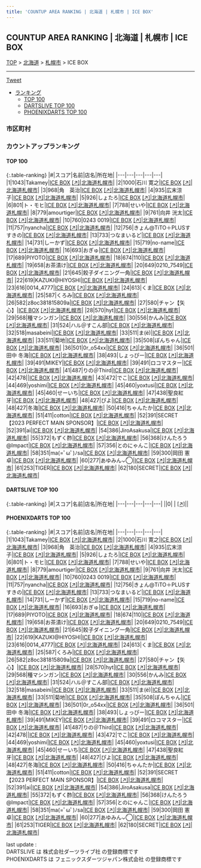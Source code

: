 ```yaml
---
title: 'COUNTUP AREA RANKING | 北海道 | 札幌市 | ICE BOX'
---
```

## COUNTUP AREA RANKING | 北海道 | 札幌市 | ICE BOX

[TOP](/darts/rank/) > [北海道](/darts/rank/北海道/) > [札幌市](/darts/rank/北海道/札幌市/) > ICE BOX

___

<a href="https://twitter.com/share?ref_src=twsrc%5Etfw" data-text="COUNTUP AREA RANKING | 北海道札幌市ICE BOX" class="twitter-share-button" data-hashtags="DARTSLIVE,PHOENIXDARTS,darts,ダーツ" data-show-count="false">Tweet</a>

* [ランキング](#カウントアップランキング)
    * [TOP 100](#top-100)
    * [DARTSLIVE TOP 100](#dartslive-top-100)
    * [PHOENIXDARTS TOP 100](#phoenixdarts-top-100)

### 市区町村

<ul>

</ul>

### カウントアップランキング

#### TOP 100



{:.table-ranking}
|#|スコア|名前|店名|所在地|
|---|---|---|---|---|
|1|1043|<span class="rank-name-pd">Takamey</span>|<a href="/darts/rank/shops/93034.html">ICE BOX</a> <a href="https://vs.phoenixdarts.com/jp/shop/shopDetailInfo/s_93034?s_seq=93034">[↗]</a>|<a href="/darts/rank/北海道/札幌市">北海道札幌市</a>|
|2|1000|<span class="rank-name-pd"><span class="pro-icon-pd"></span>石川 寛之</span>|<a href="/darts/rank/shops/93034.html">ICE BOX</a> <a href="https://vs.phoenixdarts.com/jp/shop/shopDetailInfo/s_93034?s_seq=93034">[↗]</a>|<a href="/darts/rank/北海道/札幌市">北海道札幌市</a>|
|3|968|<span class="rank-name-pd">角　英治</span>|<a href="/darts/rank/shops/93034.html">ICE BOX</a> <a href="https://vs.phoenixdarts.com/jp/shop/shopDetailInfo/s_93034?s_seq=93034">[↗]</a>|<a href="/darts/rank/北海道/札幌市">北海道札幌市</a>|
|4|935|<span class="rank-name-pd">広末涼子</span>|<a href="/darts/rank/shops/93034.html">ICE BOX</a> <a href="https://vs.phoenixdarts.com/jp/shop/shopDetailInfo/s_93034?s_seq=93034">[↗]</a>|<a href="/darts/rank/北海道/札幌市">北海道札幌市</a>|
|5|926|<span class="rank-name-pd">しょたろ</span>|<a href="/darts/rank/shops/93034.html">ICE BOX</a> <a href="https://vs.phoenixdarts.com/jp/shop/shopDetailInfo/s_93034?s_seq=93034">[↗]</a>|<a href="/darts/rank/北海道/札幌市">北海道札幌市</a>|
|6|801|<span class="rank-name-pd">ト・モヒ</span>|<a href="/darts/rank/shops/93034.html">ICE BOX</a> <a href="https://vs.phoenixdarts.com/jp/shop/shopDetailInfo/s_93034?s_seq=93034">[↗]</a>|<a href="/darts/rank/北海道/札幌市">北海道札幌市</a>|
|7|788|<span class="rank-name-pd">せいや</span>|<a href="/darts/rank/shops/93034.html">ICE BOX</a> <a href="https://vs.phoenixdarts.com/jp/shop/shopDetailInfo/s_93034?s_seq=93034">[↗]</a>|<a href="/darts/rank/北海道/札幌市">北海道札幌市</a>|
|8|779|<span class="rank-name-pd">amourtiger</span>|<a href="/darts/rank/shops/93034.html">ICE BOX</a> <a href="https://vs.phoenixdarts.com/jp/shop/shopDetailInfo/s_93034?s_seq=93034">[↗]</a>|<a href="/darts/rank/北海道/札幌市">北海道札幌市</a>|
|9|761|<span class="rank-name-pd"><span class="pro-icon-pd"></span>向井 洸太</span>|<a href="/darts/rank/shops/93034.html">ICE BOX</a> <a href="https://vs.phoenixdarts.com/jp/shop/shopDetailInfo/s_93034?s_seq=93034">[↗]</a>|<a href="/darts/rank/北海道/札幌市">北海道札幌市</a>|
|10|760|<span class="rank-name-pd">0243 0019</span>|<a href="/darts/rank/shops/93034.html">ICE BOX</a> <a href="https://vs.phoenixdarts.com/jp/shop/shopDetailInfo/s_93034?s_seq=93034">[↗]</a>|<a href="/darts/rank/北海道/札幌市">北海道札幌市</a>|
|11|757|<span class="rank-name-pd">nyancha</span>|<a href="/darts/rank/shops/93034.html">ICE BOX</a> <a href="https://vs.phoenixdarts.com/jp/shop/shopDetailInfo/s_93034?s_seq=93034">[↗]</a>|<a href="/darts/rank/北海道/札幌市">北海道札幌市</a>|
|12|756|<span class="rank-name-pd">きょん@TiTO＋PLUSすすきの</span>|<a href="/darts/rank/shops/93034.html">ICE BOX</a> <a href="https://vs.phoenixdarts.com/jp/shop/shopDetailInfo/s_93034?s_seq=93034">[↗]</a>|<a href="/darts/rank/北海道/札幌市">北海道札幌市</a>|
|13|733|<span class="rank-name-pd">つなまいるど</span>|<a href="/darts/rank/shops/93034.html">ICE BOX</a> <a href="https://vs.phoenixdarts.com/jp/shop/shopDetailInfo/s_93034?s_seq=93034">[↗]</a>|<a href="/darts/rank/北海道/札幌市">北海道札幌市</a>|
|14|731|<span class="rank-name-pd">しーかず</span>|<a href="/darts/rank/shops/93034.html">ICE BOX</a> <a href="https://vs.phoenixdarts.com/jp/shop/shopDetailInfo/s_93034?s_seq=93034">[↗]</a>|<a href="/darts/rank/北海道/札幌市">北海道札幌市</a>|
|15|719|<span class="rank-name-pd">no-name</span>|<a href="/darts/rank/shops/93034.html">ICE BOX</a> <a href="https://vs.phoenixdarts.com/jp/shop/shopDetailInfo/s_93034?s_seq=93034">[↗]</a>|<a href="/darts/rank/北海道/札幌市">北海道札幌市</a>|
|16|693|<span class="rank-name-pd">おぎゅ</span>|<a href="/darts/rank/shops/93034.html">ICE BOX</a> <a href="https://vs.phoenixdarts.com/jp/shop/shopDetailInfo/s_93034?s_seq=93034">[↗]</a>|<a href="/darts/rank/北海道/札幌市">北海道札幌市</a>|
|17|689|<span class="rank-name-pd">PIYOTO</span>|<a href="/darts/rank/shops/93034.html">ICE BOX</a> <a href="https://vs.phoenixdarts.com/jp/shop/shopDetailInfo/s_93034?s_seq=93034">[↗]</a>|<a href="/darts/rank/北海道/札幌市">北海道札幌市</a>|
|18|674|<span class="rank-name-pd">110</span>|<a href="/darts/rank/shops/93034.html">ICE BOX</a> <a href="https://vs.phoenixdarts.com/jp/shop/shopDetailInfo/s_93034?s_seq=93034">[↗]</a>|<a href="/darts/rank/北海道/札幌市">北海道札幌市</a>|
|19|658|<span class="rank-name-pd">お茶漬け</span>|<a href="/darts/rank/shops/93034.html">ICE BOX</a> <a href="https://vs.phoenixdarts.com/jp/shop/shopDetailInfo/s_93034?s_seq=93034">[↗]</a>|<a href="/darts/rank/北海道/札幌市">北海道札幌市</a>|
|20|649|<span class="rank-name-pd">0210_7549</span>|<a href="/darts/rank/shops/93034.html">ICE BOX</a> <a href="https://vs.phoenixdarts.com/jp/shop/shopDetailInfo/s_93034?s_seq=93034">[↗]</a>|<a href="/darts/rank/北海道/札幌市">北海道札幌市</a>|
|21|645|<span class="rank-name-pd">餃子ダイニング一角</span>|<a href="/darts/rank/shops/93034.html">ICE BOX</a> <a href="https://vs.phoenixdarts.com/jp/shop/shopDetailInfo/s_93034?s_seq=93034">[↗]</a>|<a href="/darts/rank/北海道/札幌市">北海道札幌市</a>|
|22|619|<span class="rank-name-pd">KAZUKI@HIYOSHI</span>|<a href="/darts/rank/shops/93034.html">ICE BOX</a> <a href="https://vs.phoenixdarts.com/jp/shop/shopDetailInfo/s_93034?s_seq=93034">[↗]</a>|<a href="/darts/rank/北海道/札幌市">北海道札幌市</a>|
|23|616|<span class="rank-name-pd">0014_4777</span>|<a href="/darts/rank/shops/93034.html">ICE BOX</a> <a href="https://vs.phoenixdarts.com/jp/shop/shopDetailInfo/s_93034?s_seq=93034">[↗]</a>|<a href="/darts/rank/北海道/札幌市">北海道札幌市</a>|
|24|613|<span class="rank-name-pd">くま</span>|<a href="/darts/rank/shops/93034.html">ICE BOX</a> <a href="https://vs.phoenixdarts.com/jp/shop/shopDetailInfo/s_93034?s_seq=93034">[↗]</a>|<a href="/darts/rank/北海道/札幌市">北海道札幌市</a>|
|25|587|<span class="rank-name-pd">くろみ</span>|<a href="/darts/rank/shops/93034.html">ICE BOX</a> <a href="https://vs.phoenixdarts.com/jp/shop/shopDetailInfo/s_93034?s_seq=93034">[↗]</a>|<a href="/darts/rank/北海道/札幌市">北海道札幌市</a>|
|26|582|<span class="rank-name-pd">z8oc381815809a</span>|<a href="/darts/rank/shops/93034.html">ICE BOX</a> <a href="https://vs.phoenixdarts.com/jp/shop/shopDetailInfo/s_93034?s_seq=93034">[↗]</a>|<a href="/darts/rank/北海道/札幌市">北海道札幌市</a>|
|27|580|<span class="rank-name-pd">チャン【矢心】</span>|<a href="/darts/rank/shops/93034.html">ICE BOX</a> <a href="https://vs.phoenixdarts.com/jp/shop/shopDetailInfo/s_93034?s_seq=93034">[↗]</a>|<a href="/darts/rank/北海道/札幌市">北海道札幌市</a>|
|28|570|<span class="rank-name-pd">hyt</span>|<a href="/darts/rank/shops/93034.html">ICE BOX</a> <a href="https://vs.phoenixdarts.com/jp/shop/shopDetailInfo/s_93034?s_seq=93034">[↗]</a>|<a href="/darts/rank/北海道/札幌市">北海道札幌市</a>|
|29|568|<span class="rank-name-pd">種マシンガン</span>|<a href="/darts/rank/shops/93034.html">ICE BOX</a> <a href="https://vs.phoenixdarts.com/jp/shop/shopDetailInfo/s_93034?s_seq=93034">[↗]</a>|<a href="/darts/rank/北海道/札幌市">北海道札幌市</a>|
|30|556|<span class="rank-name-pd">かんみ</span>|<a href="/darts/rank/shops/93034.html">ICE BOX</a> <a href="https://vs.phoenixdarts.com/jp/shop/shopDetailInfo/s_93034?s_seq=93034">[↗]</a>|<a href="/darts/rank/北海道/札幌市">北海道札幌市</a>|
|31|524|<span class="rank-name-pd">ハル＠すこん部</span>|<a href="/darts/rank/shops/93034.html">ICE BOX</a> <a href="https://vs.phoenixdarts.com/jp/shop/shopDetailInfo/s_93034?s_seq=93034">[↗]</a>|<a href="/darts/rank/北海道/札幌市">北海道札幌市</a>|
|32|518|<span class="rank-name-pd">masabeini</span>|<a href="/darts/rank/shops/93034.html">ICE BOX</a> <a href="https://vs.phoenixdarts.com/jp/shop/shopDetailInfo/s_93034?s_seq=93034">[↗]</a>|<a href="/darts/rank/北海道/札幌市">北海道札幌市</a>|
|33|511|<span class="rank-name-pd">ま(ё)</span>|<a href="/darts/rank/shops/93034.html">ICE BOX</a> <a href="https://vs.phoenixdarts.com/jp/shop/shopDetailInfo/s_93034?s_seq=93034">[↗]</a>|<a href="/darts/rank/北海道/札幌市">北海道札幌市</a>|
|33|511|<span class="rank-name-pd">菊地</span>|<a href="/darts/rank/shops/93034.html">ICE BOX</a> <a href="https://vs.phoenixdarts.com/jp/shop/shopDetailInfo/s_93034?s_seq=93034">[↗]</a>|<a href="/darts/rank/北海道/札幌市">北海道札幌市</a>|
|35|508|<span class="rank-name-pd">ぽんちゃん</span>|<a href="/darts/rank/shops/93034.html">ICE BOX</a> <a href="https://vs.phoenixdarts.com/jp/shop/shopDetailInfo/s_93034?s_seq=93034">[↗]</a>|<a href="/darts/rank/北海道/札幌市">北海道札幌市</a>|
|36|501|<span class="rank-name-pd">0r_o54xx</span>|<a href="/darts/rank/shops/93034.html">ICE BOX</a> <a href="https://vs.phoenixdarts.com/jp/shop/shopDetailInfo/s_93034?s_seq=93034">[↗]</a>|<a href="/darts/rank/北海道/札幌市">北海道札幌市</a>|
|36|501|<span class="rank-name-pd"><span class="pro-icon-pd"></span>田中 冬海</span>|<a href="/darts/rank/shops/93034.html">ICE BOX</a> <a href="https://vs.phoenixdarts.com/jp/shop/shopDetailInfo/s_93034?s_seq=93034">[↗]</a>|<a href="/darts/rank/北海道/札幌市">北海道札幌市</a>|
|38|493|<span class="rank-name-pd">しょっぴー</span>|<a href="/darts/rank/shops/93034.html">ICE BOX</a> <a href="https://vs.phoenixdarts.com/jp/shop/shopDetailInfo/s_93034?s_seq=93034">[↗]</a>|<a href="/darts/rank/北海道/札幌市">北海道札幌市</a>|
|39|491|<span class="rank-name-pd">MIKEY</span>|<a href="/darts/rank/shops/93034.html">ICE BOX</a> <a href="https://vs.phoenixdarts.com/jp/shop/shopDetailInfo/s_93034?s_seq=93034">[↗]</a>|<a href="/darts/rank/北海道/札幌市">北海道札幌市</a>|
|39|491|<span class="rank-name-pd">ロコマスター</span>|<a href="/darts/rank/shops/93034.html">ICE BOX</a> <a href="https://vs.phoenixdarts.com/jp/shop/shopDetailInfo/s_93034?s_seq=93034">[↗]</a>|<a href="/darts/rank/北海道/札幌市">北海道札幌市</a>|
|41|487|<span class="rank-name-pd">りの＠Third</span>|<a href="/darts/rank/shops/93034.html">ICE BOX</a> <a href="https://vs.phoenixdarts.com/jp/shop/shopDetailInfo/s_93034?s_seq=93034">[↗]</a>|<a href="/darts/rank/北海道/札幌市">北海道札幌市</a>|
|42|478|<span class="rank-name-pd"></span>|<a href="/darts/rank/shops/93034.html">ICE BOX</a> <a href="https://vs.phoenixdarts.com/jp/shop/shopDetailInfo/s_93034?s_seq=93034">[↗]</a>|<a href="/darts/rank/北海道/札幌市">北海道札幌市</a>|
|43|472|<span class="rank-name-pd">でこ</span>|<a href="/darts/rank/shops/93034.html">ICE BOX</a> <a href="https://vs.phoenixdarts.com/jp/shop/shopDetailInfo/s_93034?s_seq=93034">[↗]</a>|<a href="/darts/rank/北海道/札幌市">北海道札幌市</a>|
|44|469|<span class="rank-name-pd">yoshimi</span>|<a href="/darts/rank/shops/93034.html">ICE BOX</a> <a href="https://vs.phoenixdarts.com/jp/shop/shopDetailInfo/s_93034?s_seq=93034">[↗]</a>|<a href="/darts/rank/北海道/札幌市">北海道札幌市</a>|
|45|460|<span class="rank-name-pd">yoxtusi</span>|<a href="/darts/rank/shops/93034.html">ICE BOX</a> <a href="https://vs.phoenixdarts.com/jp/shop/shopDetailInfo/s_93034?s_seq=93034">[↗]</a>|<a href="/darts/rank/北海道/札幌市">北海道札幌市</a>|
|45|460|<span class="rank-name-pd">せーいち</span>|<a href="/darts/rank/shops/93034.html">ICE BOX</a> <a href="https://vs.phoenixdarts.com/jp/shop/shopDetailInfo/s_93034?s_seq=93034">[↗]</a>|<a href="/darts/rank/北海道/札幌市">北海道札幌市</a>|
|47|438|<span class="rank-name-pd">聖良紅牙</span>|<a href="/darts/rank/shops/93034.html">ICE BOX</a> <a href="https://vs.phoenixdarts.com/jp/shop/shopDetailInfo/s_93034?s_seq=93034">[↗]</a>|<a href="/darts/rank/北海道/札幌市">北海道札幌市</a>|
|48|427|<span class="rank-name-pd">ぴよ</span>|<a href="/darts/rank/shops/93034.html">ICE BOX</a> <a href="https://vs.phoenixdarts.com/jp/shop/shopDetailInfo/s_93034?s_seq=93034">[↗]</a>|<a href="/darts/rank/北海道/札幌市">北海道札幌市</a>|
|48|427|<span class="rank-name-pd">冬海</span>|<a href="/darts/rank/shops/93034.html">ICE BOX</a> <a href="https://vs.phoenixdarts.com/jp/shop/shopDetailInfo/s_93034?s_seq=93034">[↗]</a>|<a href="/darts/rank/北海道/札幌市">北海道札幌市</a>|
|50|416|<span class="rank-name-pd">ちゃんたか</span>|<a href="/darts/rank/shops/93034.html">ICE BOX</a> <a href="https://vs.phoenixdarts.com/jp/shop/shopDetailInfo/s_93034?s_seq=93034">[↗]</a>|<a href="/darts/rank/北海道/札幌市">北海道札幌市</a>|
|51|411|<span class="rank-name-pd">cotton</span>|<a href="/darts/rank/shops/93034.html">ICE BOX</a> <a href="https://vs.phoenixdarts.com/jp/shop/shopDetailInfo/s_93034?s_seq=93034">[↗]</a>|<a href="/darts/rank/北海道/札幌市">北海道札幌市</a>|
|52|391|<span class="rank-name-pd">SECRET【2023 PERFECT MAIN SPONSOR】</span>|<a href="/darts/rank/shops/93034.html">ICE BOX</a> <a href="https://vs.phoenixdarts.com/jp/shop/shopDetailInfo/s_93034?s_seq=93034">[↗]</a>|<a href="/darts/rank/北海道/札幌市">北海道札幌市</a>|
|52|391|<span class="rank-name-pd">ai</span>|<a href="/darts/rank/shops/93034.html">ICE BOX</a> <a href="https://vs.phoenixdarts.com/jp/shop/shopDetailInfo/s_93034?s_seq=93034">[↗]</a>|<a href="/darts/rank/北海道/札幌市">北海道札幌市</a>|
|54|386|<span class="rank-name-pd">JiroAsakusa</span>|<a href="/darts/rank/shops/93034.html">ICE BOX</a> <a href="https://vs.phoenixdarts.com/jp/shop/shopDetailInfo/s_93034?s_seq=93034">[↗]</a>|<a href="/darts/rank/北海道/札幌市">北海道札幌市</a>|
|55|372|<span class="rank-name-pd">もずく酢</span>|<a href="/darts/rank/shops/93034.html">ICE BOX</a> <a href="https://vs.phoenixdarts.com/jp/shop/shopDetailInfo/s_93034?s_seq=93034">[↗]</a>|<a href="/darts/rank/北海道/札幌市">北海道札幌市</a>|
|56|368|<span class="rank-name-pd">けんたろう@Impact</span>|<a href="/darts/rank/shops/93034.html">ICE BOX</a> <a href="https://vs.phoenixdarts.com/jp/shop/shopDetailInfo/s_93034?s_seq=93034">[↗]</a>|<a href="/darts/rank/北海道/札幌市">北海道札幌市</a>|
|57|356|<span class="rank-name-pd">とのにゃんこ</span>|<a href="/darts/rank/shops/93034.html">ICE BOX</a> <a href="https://vs.phoenixdarts.com/jp/shop/shopDetailInfo/s_93034?s_seq=93034">[↗]</a>|<a href="/darts/rank/北海道/札幌市">北海道札幌市</a>|
|58|351|<span class="rank-name-pd">ma(=ﾟωﾟ)ﾉsa</span>|<a href="/darts/rank/shops/93034.html">ICE BOX</a> <a href="https://vs.phoenixdarts.com/jp/shop/shopDetailInfo/s_93034?s_seq=93034">[↗]</a>|<a href="/darts/rank/北海道/札幌市">北海道札幌市</a>|
|59|300|<span class="rank-name-pd"><span class="pro-icon-pd"></span>岡田 憲卓</span>|<a href="/darts/rank/shops/93034.html">ICE BOX</a> <a href="https://vs.phoenixdarts.com/jp/shop/shopDetailInfo/s_93034?s_seq=93034">[↗]</a>|<a href="/darts/rank/北海道/札幌市">北海道札幌市</a>|
|60|277|<span class="rank-name-pd">あゆみん⌄̈⃝</span>|<a href="/darts/rank/shops/93034.html">ICE BOX</a> <a href="https://vs.phoenixdarts.com/jp/shop/shopDetailInfo/s_93034?s_seq=93034">[↗]</a>|<a href="/darts/rank/北海道/札幌市">北海道札幌市</a>|
|61|253|<span class="rank-name-pd">TIGER</span>|<a href="/darts/rank/shops/93034.html">ICE BOX</a> <a href="https://vs.phoenixdarts.com/jp/shop/shopDetailInfo/s_93034?s_seq=93034">[↗]</a>|<a href="/darts/rank/北海道/札幌市">北海道札幌市</a>|
|62|180|<span class="rank-name-pd">SECRET</span>|<a href="/darts/rank/shops/93034.html">ICE BOX</a> <a href="https://vs.phoenixdarts.com/jp/shop/shopDetailInfo/s_93034?s_seq=93034">[↗]</a>|<a href="/darts/rank/北海道/札幌市">北海道札幌市</a>|


#### DARTSLIVE TOP 100



{:.table-ranking}
|#|スコア|名前|店名|所在地|
|---|---|---|---|---|
||0|<span class="rank-name-dl"> </span>|<a href="/darts/rank/shops/.html"></a> <a href="">[↗]</a>|<a href="/darts/rank//"></a>|


#### PHOENIXDARTS TOP 100



{:.table-ranking}
|#|スコア|名前|店名|所在地|
|---|---|---|---|---|
|1|1043|<span class="rank-name-pd">Takamey</span>|<a href="/darts/rank/shops/93034.html">ICE BOX</a> <a href="https://vs.phoenixdarts.com/jp/shop/shopDetailInfo/s_93034?s_seq=93034">[↗]</a>|<a href="/darts/rank/北海道/札幌市">北海道札幌市</a>|
|2|1000|<span class="rank-name-pd"><span class="pro-icon-pd"></span>石川 寛之</span>|<a href="/darts/rank/shops/93034.html">ICE BOX</a> <a href="https://vs.phoenixdarts.com/jp/shop/shopDetailInfo/s_93034?s_seq=93034">[↗]</a>|<a href="/darts/rank/北海道/札幌市">北海道札幌市</a>|
|3|968|<span class="rank-name-pd">角　英治</span>|<a href="/darts/rank/shops/93034.html">ICE BOX</a> <a href="https://vs.phoenixdarts.com/jp/shop/shopDetailInfo/s_93034?s_seq=93034">[↗]</a>|<a href="/darts/rank/北海道/札幌市">北海道札幌市</a>|
|4|935|<span class="rank-name-pd">広末涼子</span>|<a href="/darts/rank/shops/93034.html">ICE BOX</a> <a href="https://vs.phoenixdarts.com/jp/shop/shopDetailInfo/s_93034?s_seq=93034">[↗]</a>|<a href="/darts/rank/北海道/札幌市">北海道札幌市</a>|
|5|926|<span class="rank-name-pd">しょたろ</span>|<a href="/darts/rank/shops/93034.html">ICE BOX</a> <a href="https://vs.phoenixdarts.com/jp/shop/shopDetailInfo/s_93034?s_seq=93034">[↗]</a>|<a href="/darts/rank/北海道/札幌市">北海道札幌市</a>|
|6|801|<span class="rank-name-pd">ト・モヒ</span>|<a href="/darts/rank/shops/93034.html">ICE BOX</a> <a href="https://vs.phoenixdarts.com/jp/shop/shopDetailInfo/s_93034?s_seq=93034">[↗]</a>|<a href="/darts/rank/北海道/札幌市">北海道札幌市</a>|
|7|788|<span class="rank-name-pd">せいや</span>|<a href="/darts/rank/shops/93034.html">ICE BOX</a> <a href="https://vs.phoenixdarts.com/jp/shop/shopDetailInfo/s_93034?s_seq=93034">[↗]</a>|<a href="/darts/rank/北海道/札幌市">北海道札幌市</a>|
|8|779|<span class="rank-name-pd">amourtiger</span>|<a href="/darts/rank/shops/93034.html">ICE BOX</a> <a href="https://vs.phoenixdarts.com/jp/shop/shopDetailInfo/s_93034?s_seq=93034">[↗]</a>|<a href="/darts/rank/北海道/札幌市">北海道札幌市</a>|
|9|761|<span class="rank-name-pd"><span class="pro-icon-pd"></span>向井 洸太</span>|<a href="/darts/rank/shops/93034.html">ICE BOX</a> <a href="https://vs.phoenixdarts.com/jp/shop/shopDetailInfo/s_93034?s_seq=93034">[↗]</a>|<a href="/darts/rank/北海道/札幌市">北海道札幌市</a>|
|10|760|<span class="rank-name-pd">0243 0019</span>|<a href="/darts/rank/shops/93034.html">ICE BOX</a> <a href="https://vs.phoenixdarts.com/jp/shop/shopDetailInfo/s_93034?s_seq=93034">[↗]</a>|<a href="/darts/rank/北海道/札幌市">北海道札幌市</a>|
|11|757|<span class="rank-name-pd">nyancha</span>|<a href="/darts/rank/shops/93034.html">ICE BOX</a> <a href="https://vs.phoenixdarts.com/jp/shop/shopDetailInfo/s_93034?s_seq=93034">[↗]</a>|<a href="/darts/rank/北海道/札幌市">北海道札幌市</a>|
|12|756|<span class="rank-name-pd">きょん@TiTO＋PLUSすすきの</span>|<a href="/darts/rank/shops/93034.html">ICE BOX</a> <a href="https://vs.phoenixdarts.com/jp/shop/shopDetailInfo/s_93034?s_seq=93034">[↗]</a>|<a href="/darts/rank/北海道/札幌市">北海道札幌市</a>|
|13|733|<span class="rank-name-pd">つなまいるど</span>|<a href="/darts/rank/shops/93034.html">ICE BOX</a> <a href="https://vs.phoenixdarts.com/jp/shop/shopDetailInfo/s_93034?s_seq=93034">[↗]</a>|<a href="/darts/rank/北海道/札幌市">北海道札幌市</a>|
|14|731|<span class="rank-name-pd">しーかず</span>|<a href="/darts/rank/shops/93034.html">ICE BOX</a> <a href="https://vs.phoenixdarts.com/jp/shop/shopDetailInfo/s_93034?s_seq=93034">[↗]</a>|<a href="/darts/rank/北海道/札幌市">北海道札幌市</a>|
|15|719|<span class="rank-name-pd">no-name</span>|<a href="/darts/rank/shops/93034.html">ICE BOX</a> <a href="https://vs.phoenixdarts.com/jp/shop/shopDetailInfo/s_93034?s_seq=93034">[↗]</a>|<a href="/darts/rank/北海道/札幌市">北海道札幌市</a>|
|16|693|<span class="rank-name-pd">おぎゅ</span>|<a href="/darts/rank/shops/93034.html">ICE BOX</a> <a href="https://vs.phoenixdarts.com/jp/shop/shopDetailInfo/s_93034?s_seq=93034">[↗]</a>|<a href="/darts/rank/北海道/札幌市">北海道札幌市</a>|
|17|689|<span class="rank-name-pd">PIYOTO</span>|<a href="/darts/rank/shops/93034.html">ICE BOX</a> <a href="https://vs.phoenixdarts.com/jp/shop/shopDetailInfo/s_93034?s_seq=93034">[↗]</a>|<a href="/darts/rank/北海道/札幌市">北海道札幌市</a>|
|18|674|<span class="rank-name-pd">110</span>|<a href="/darts/rank/shops/93034.html">ICE BOX</a> <a href="https://vs.phoenixdarts.com/jp/shop/shopDetailInfo/s_93034?s_seq=93034">[↗]</a>|<a href="/darts/rank/北海道/札幌市">北海道札幌市</a>|
|19|658|<span class="rank-name-pd">お茶漬け</span>|<a href="/darts/rank/shops/93034.html">ICE BOX</a> <a href="https://vs.phoenixdarts.com/jp/shop/shopDetailInfo/s_93034?s_seq=93034">[↗]</a>|<a href="/darts/rank/北海道/札幌市">北海道札幌市</a>|
|20|649|<span class="rank-name-pd">0210_7549</span>|<a href="/darts/rank/shops/93034.html">ICE BOX</a> <a href="https://vs.phoenixdarts.com/jp/shop/shopDetailInfo/s_93034?s_seq=93034">[↗]</a>|<a href="/darts/rank/北海道/札幌市">北海道札幌市</a>|
|21|645|<span class="rank-name-pd">餃子ダイニング一角</span>|<a href="/darts/rank/shops/93034.html">ICE BOX</a> <a href="https://vs.phoenixdarts.com/jp/shop/shopDetailInfo/s_93034?s_seq=93034">[↗]</a>|<a href="/darts/rank/北海道/札幌市">北海道札幌市</a>|
|22|619|<span class="rank-name-pd">KAZUKI@HIYOSHI</span>|<a href="/darts/rank/shops/93034.html">ICE BOX</a> <a href="https://vs.phoenixdarts.com/jp/shop/shopDetailInfo/s_93034?s_seq=93034">[↗]</a>|<a href="/darts/rank/北海道/札幌市">北海道札幌市</a>|
|23|616|<span class="rank-name-pd">0014_4777</span>|<a href="/darts/rank/shops/93034.html">ICE BOX</a> <a href="https://vs.phoenixdarts.com/jp/shop/shopDetailInfo/s_93034?s_seq=93034">[↗]</a>|<a href="/darts/rank/北海道/札幌市">北海道札幌市</a>|
|24|613|<span class="rank-name-pd">くま</span>|<a href="/darts/rank/shops/93034.html">ICE BOX</a> <a href="https://vs.phoenixdarts.com/jp/shop/shopDetailInfo/s_93034?s_seq=93034">[↗]</a>|<a href="/darts/rank/北海道/札幌市">北海道札幌市</a>|
|25|587|<span class="rank-name-pd">くろみ</span>|<a href="/darts/rank/shops/93034.html">ICE BOX</a> <a href="https://vs.phoenixdarts.com/jp/shop/shopDetailInfo/s_93034?s_seq=93034">[↗]</a>|<a href="/darts/rank/北海道/札幌市">北海道札幌市</a>|
|26|582|<span class="rank-name-pd">z8oc381815809a</span>|<a href="/darts/rank/shops/93034.html">ICE BOX</a> <a href="https://vs.phoenixdarts.com/jp/shop/shopDetailInfo/s_93034?s_seq=93034">[↗]</a>|<a href="/darts/rank/北海道/札幌市">北海道札幌市</a>|
|27|580|<span class="rank-name-pd">チャン【矢心】</span>|<a href="/darts/rank/shops/93034.html">ICE BOX</a> <a href="https://vs.phoenixdarts.com/jp/shop/shopDetailInfo/s_93034?s_seq=93034">[↗]</a>|<a href="/darts/rank/北海道/札幌市">北海道札幌市</a>|
|28|570|<span class="rank-name-pd">hyt</span>|<a href="/darts/rank/shops/93034.html">ICE BOX</a> <a href="https://vs.phoenixdarts.com/jp/shop/shopDetailInfo/s_93034?s_seq=93034">[↗]</a>|<a href="/darts/rank/北海道/札幌市">北海道札幌市</a>|
|29|568|<span class="rank-name-pd">種マシンガン</span>|<a href="/darts/rank/shops/93034.html">ICE BOX</a> <a href="https://vs.phoenixdarts.com/jp/shop/shopDetailInfo/s_93034?s_seq=93034">[↗]</a>|<a href="/darts/rank/北海道/札幌市">北海道札幌市</a>|
|30|556|<span class="rank-name-pd">かんみ</span>|<a href="/darts/rank/shops/93034.html">ICE BOX</a> <a href="https://vs.phoenixdarts.com/jp/shop/shopDetailInfo/s_93034?s_seq=93034">[↗]</a>|<a href="/darts/rank/北海道/札幌市">北海道札幌市</a>|
|31|524|<span class="rank-name-pd">ハル＠すこん部</span>|<a href="/darts/rank/shops/93034.html">ICE BOX</a> <a href="https://vs.phoenixdarts.com/jp/shop/shopDetailInfo/s_93034?s_seq=93034">[↗]</a>|<a href="/darts/rank/北海道/札幌市">北海道札幌市</a>|
|32|518|<span class="rank-name-pd">masabeini</span>|<a href="/darts/rank/shops/93034.html">ICE BOX</a> <a href="https://vs.phoenixdarts.com/jp/shop/shopDetailInfo/s_93034?s_seq=93034">[↗]</a>|<a href="/darts/rank/北海道/札幌市">北海道札幌市</a>|
|33|511|<span class="rank-name-pd">ま(ё)</span>|<a href="/darts/rank/shops/93034.html">ICE BOX</a> <a href="https://vs.phoenixdarts.com/jp/shop/shopDetailInfo/s_93034?s_seq=93034">[↗]</a>|<a href="/darts/rank/北海道/札幌市">北海道札幌市</a>|
|33|511|<span class="rank-name-pd">菊地</span>|<a href="/darts/rank/shops/93034.html">ICE BOX</a> <a href="https://vs.phoenixdarts.com/jp/shop/shopDetailInfo/s_93034?s_seq=93034">[↗]</a>|<a href="/darts/rank/北海道/札幌市">北海道札幌市</a>|
|35|508|<span class="rank-name-pd">ぽんちゃん</span>|<a href="/darts/rank/shops/93034.html">ICE BOX</a> <a href="https://vs.phoenixdarts.com/jp/shop/shopDetailInfo/s_93034?s_seq=93034">[↗]</a>|<a href="/darts/rank/北海道/札幌市">北海道札幌市</a>|
|36|501|<span class="rank-name-pd">0r_o54xx</span>|<a href="/darts/rank/shops/93034.html">ICE BOX</a> <a href="https://vs.phoenixdarts.com/jp/shop/shopDetailInfo/s_93034?s_seq=93034">[↗]</a>|<a href="/darts/rank/北海道/札幌市">北海道札幌市</a>|
|36|501|<span class="rank-name-pd"><span class="pro-icon-pd"></span>田中 冬海</span>|<a href="/darts/rank/shops/93034.html">ICE BOX</a> <a href="https://vs.phoenixdarts.com/jp/shop/shopDetailInfo/s_93034?s_seq=93034">[↗]</a>|<a href="/darts/rank/北海道/札幌市">北海道札幌市</a>|
|38|493|<span class="rank-name-pd">しょっぴー</span>|<a href="/darts/rank/shops/93034.html">ICE BOX</a> <a href="https://vs.phoenixdarts.com/jp/shop/shopDetailInfo/s_93034?s_seq=93034">[↗]</a>|<a href="/darts/rank/北海道/札幌市">北海道札幌市</a>|
|39|491|<span class="rank-name-pd">MIKEY</span>|<a href="/darts/rank/shops/93034.html">ICE BOX</a> <a href="https://vs.phoenixdarts.com/jp/shop/shopDetailInfo/s_93034?s_seq=93034">[↗]</a>|<a href="/darts/rank/北海道/札幌市">北海道札幌市</a>|
|39|491|<span class="rank-name-pd">ロコマスター</span>|<a href="/darts/rank/shops/93034.html">ICE BOX</a> <a href="https://vs.phoenixdarts.com/jp/shop/shopDetailInfo/s_93034?s_seq=93034">[↗]</a>|<a href="/darts/rank/北海道/札幌市">北海道札幌市</a>|
|41|487|<span class="rank-name-pd">りの＠Third</span>|<a href="/darts/rank/shops/93034.html">ICE BOX</a> <a href="https://vs.phoenixdarts.com/jp/shop/shopDetailInfo/s_93034?s_seq=93034">[↗]</a>|<a href="/darts/rank/北海道/札幌市">北海道札幌市</a>|
|42|478|<span class="rank-name-pd"></span>|<a href="/darts/rank/shops/93034.html">ICE BOX</a> <a href="https://vs.phoenixdarts.com/jp/shop/shopDetailInfo/s_93034?s_seq=93034">[↗]</a>|<a href="/darts/rank/北海道/札幌市">北海道札幌市</a>|
|43|472|<span class="rank-name-pd">でこ</span>|<a href="/darts/rank/shops/93034.html">ICE BOX</a> <a href="https://vs.phoenixdarts.com/jp/shop/shopDetailInfo/s_93034?s_seq=93034">[↗]</a>|<a href="/darts/rank/北海道/札幌市">北海道札幌市</a>|
|44|469|<span class="rank-name-pd">yoshimi</span>|<a href="/darts/rank/shops/93034.html">ICE BOX</a> <a href="https://vs.phoenixdarts.com/jp/shop/shopDetailInfo/s_93034?s_seq=93034">[↗]</a>|<a href="/darts/rank/北海道/札幌市">北海道札幌市</a>|
|45|460|<span class="rank-name-pd">yoxtusi</span>|<a href="/darts/rank/shops/93034.html">ICE BOX</a> <a href="https://vs.phoenixdarts.com/jp/shop/shopDetailInfo/s_93034?s_seq=93034">[↗]</a>|<a href="/darts/rank/北海道/札幌市">北海道札幌市</a>|
|45|460|<span class="rank-name-pd">せーいち</span>|<a href="/darts/rank/shops/93034.html">ICE BOX</a> <a href="https://vs.phoenixdarts.com/jp/shop/shopDetailInfo/s_93034?s_seq=93034">[↗]</a>|<a href="/darts/rank/北海道/札幌市">北海道札幌市</a>|
|47|438|<span class="rank-name-pd">聖良紅牙</span>|<a href="/darts/rank/shops/93034.html">ICE BOX</a> <a href="https://vs.phoenixdarts.com/jp/shop/shopDetailInfo/s_93034?s_seq=93034">[↗]</a>|<a href="/darts/rank/北海道/札幌市">北海道札幌市</a>|
|48|427|<span class="rank-name-pd">ぴよ</span>|<a href="/darts/rank/shops/93034.html">ICE BOX</a> <a href="https://vs.phoenixdarts.com/jp/shop/shopDetailInfo/s_93034?s_seq=93034">[↗]</a>|<a href="/darts/rank/北海道/札幌市">北海道札幌市</a>|
|48|427|<span class="rank-name-pd">冬海</span>|<a href="/darts/rank/shops/93034.html">ICE BOX</a> <a href="https://vs.phoenixdarts.com/jp/shop/shopDetailInfo/s_93034?s_seq=93034">[↗]</a>|<a href="/darts/rank/北海道/札幌市">北海道札幌市</a>|
|50|416|<span class="rank-name-pd">ちゃんたか</span>|<a href="/darts/rank/shops/93034.html">ICE BOX</a> <a href="https://vs.phoenixdarts.com/jp/shop/shopDetailInfo/s_93034?s_seq=93034">[↗]</a>|<a href="/darts/rank/北海道/札幌市">北海道札幌市</a>|
|51|411|<span class="rank-name-pd">cotton</span>|<a href="/darts/rank/shops/93034.html">ICE BOX</a> <a href="https://vs.phoenixdarts.com/jp/shop/shopDetailInfo/s_93034?s_seq=93034">[↗]</a>|<a href="/darts/rank/北海道/札幌市">北海道札幌市</a>|
|52|391|<span class="rank-name-pd">SECRET【2023 PERFECT MAIN SPONSOR】</span>|<a href="/darts/rank/shops/93034.html">ICE BOX</a> <a href="https://vs.phoenixdarts.com/jp/shop/shopDetailInfo/s_93034?s_seq=93034">[↗]</a>|<a href="/darts/rank/北海道/札幌市">北海道札幌市</a>|
|52|391|<span class="rank-name-pd">ai</span>|<a href="/darts/rank/shops/93034.html">ICE BOX</a> <a href="https://vs.phoenixdarts.com/jp/shop/shopDetailInfo/s_93034?s_seq=93034">[↗]</a>|<a href="/darts/rank/北海道/札幌市">北海道札幌市</a>|
|54|386|<span class="rank-name-pd">JiroAsakusa</span>|<a href="/darts/rank/shops/93034.html">ICE BOX</a> <a href="https://vs.phoenixdarts.com/jp/shop/shopDetailInfo/s_93034?s_seq=93034">[↗]</a>|<a href="/darts/rank/北海道/札幌市">北海道札幌市</a>|
|55|372|<span class="rank-name-pd">もずく酢</span>|<a href="/darts/rank/shops/93034.html">ICE BOX</a> <a href="https://vs.phoenixdarts.com/jp/shop/shopDetailInfo/s_93034?s_seq=93034">[↗]</a>|<a href="/darts/rank/北海道/札幌市">北海道札幌市</a>|
|56|368|<span class="rank-name-pd">けんたろう@Impact</span>|<a href="/darts/rank/shops/93034.html">ICE BOX</a> <a href="https://vs.phoenixdarts.com/jp/shop/shopDetailInfo/s_93034?s_seq=93034">[↗]</a>|<a href="/darts/rank/北海道/札幌市">北海道札幌市</a>|
|57|356|<span class="rank-name-pd">とのにゃんこ</span>|<a href="/darts/rank/shops/93034.html">ICE BOX</a> <a href="https://vs.phoenixdarts.com/jp/shop/shopDetailInfo/s_93034?s_seq=93034">[↗]</a>|<a href="/darts/rank/北海道/札幌市">北海道札幌市</a>|
|58|351|<span class="rank-name-pd">ma(=ﾟωﾟ)ﾉsa</span>|<a href="/darts/rank/shops/93034.html">ICE BOX</a> <a href="https://vs.phoenixdarts.com/jp/shop/shopDetailInfo/s_93034?s_seq=93034">[↗]</a>|<a href="/darts/rank/北海道/札幌市">北海道札幌市</a>|
|59|300|<span class="rank-name-pd"><span class="pro-icon-pd"></span>岡田 憲卓</span>|<a href="/darts/rank/shops/93034.html">ICE BOX</a> <a href="https://vs.phoenixdarts.com/jp/shop/shopDetailInfo/s_93034?s_seq=93034">[↗]</a>|<a href="/darts/rank/北海道/札幌市">北海道札幌市</a>|
|60|277|<span class="rank-name-pd">あゆみん⌄̈⃝</span>|<a href="/darts/rank/shops/93034.html">ICE BOX</a> <a href="https://vs.phoenixdarts.com/jp/shop/shopDetailInfo/s_93034?s_seq=93034">[↗]</a>|<a href="/darts/rank/北海道/札幌市">北海道札幌市</a>|
|61|253|<span class="rank-name-pd">TIGER</span>|<a href="/darts/rank/shops/93034.html">ICE BOX</a> <a href="https://vs.phoenixdarts.com/jp/shop/shopDetailInfo/s_93034?s_seq=93034">[↗]</a>|<a href="/darts/rank/北海道/札幌市">北海道札幌市</a>|
|62|180|<span class="rank-name-pd">SECRET</span>|<a href="/darts/rank/shops/93034.html">ICE BOX</a> <a href="https://vs.phoenixdarts.com/jp/shop/shopDetailInfo/s_93034?s_seq=93034">[↗]</a>|<a href="/darts/rank/北海道/札幌市">北海道札幌市</a>|


<div class="footer border-top border-gray-light mt-5 pt-3 text-right text-gray">
    last update : <span style="font-weight: italic" id="foot_last_modified"></span><br />
    DARTSLIVE は 株式会社ダーツライブ社 の登録商標です<br />
    PHOENIXDARTS は フェニックスダーツジャパン株式会社 の登録商標です<br />
</div>

<script src="https://cdnjs.cloudflare.com/ajax/libs/jquery.tablesorter/2.31.3/js/jquery.tablesorter.min.js" integrity="sha512-qzgd5cYSZcosqpzpn7zF2ZId8f/8CHmFKZ8j7mU4OUXTNRd5g+ZHBPsgKEwoqxCtdQvExE5LprwwPAgoicguNg==" crossorigin="anonymous" referrerpolicy="no-referrer"></script>
<link rel="stylesheet" href="https://cdnjs.cloudflare.com/ajax/libs/jquery.tablesorter/2.31.3/css/theme.default.min.css" integrity="sha512-wghhOJkjQX0Lh3NSWvNKeZ0ZpNn+SPVXX1Qyc9OCaogADktxrBiBdKGDoqVUOyhStvMBmJQ8ZdMHiR3wuEq8+w==" crossorigin="anonymous" referrerpolicy="no-referrer" />
<script>
$(function() {
    $(".table-ranking").tablesorter({sortList:[[0, 0]]});
    $("#foot_last_modified").text(formatDate(new Date(document.lastModified), 'yyyy-MM-dd HH:mm:ss'));
});
</script>

<script async src="https://platform.twitter.com/widgets.js" charset="utf-8"></script>